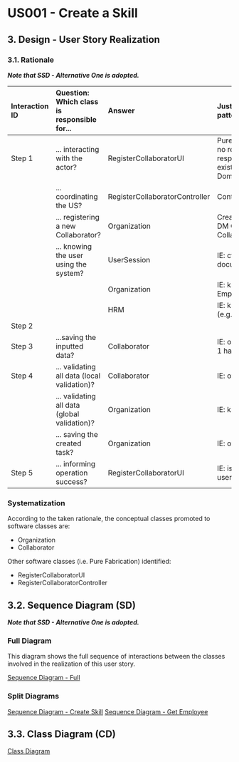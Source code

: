 # US001 - Create a Skill 

## 3. Design - User Story Realization 

### 3.1. Rationale

_**Note that SSD - Alternative One is adopted.**_

| Interaction ID | Question: Which class is responsible for...   | Answer                         | Justification (with patterns)                                                                                 |
|:---------------|:----------------------------------------------|:-------------------------------|:--------------------------------------------------------------------------------------------------------------|
| Step 1  		     | 	... interacting with the actor?              | RegisterCollaboratorUI         | Pure Fabrication: there is no reason to assign this responsibility to any existing class in the Domain Model. |
| 			  		        | 	... coordinating the US?                     | RegisterCollaboratorController | Controller                                                                                                    |
| 			  		        | 	... registering a new Collaborator?          | Organization                   | Creator (Rule 1): in the DM Organization has a Collaborator.                                                  |
| 			  		        | ... knowing the user using the system?        | UserSession                    | IE: cf. A&A component documentation.                                                                          |
| 			  		        | 							                                       | Organization                   | IE: knows/has its own Employees/Collaborators                                                                 |
| 			  		        | 							                                       | HRM                            | IE: knows its own data (e.g. email)                                                                           |
| Step 2  		     | 							                                       |                                |                                                                                                               |
| Step 3  		     | 	...saving the inputted data?                 | Collaborator                   | IE: object created in step 1 has its own data.                                                                |	|                      |                                                                                                               |              
| Step 4 		      | 	... validating all data (local validation)?  | Collaborator                   | IE: owns its data.                                                                                            | 
| 			  		        | 	... validating all data (global validation)? | Organization                   | IE: knows all its skills.                                                                                     | 
| 			  		        | 	... saving the created task?                 | Organization                   | IE: owns all its skills.                                                                                      | 
| Step 5 		      | 	... informing operation success?             | RegisterCollaboratorUI         | IE: is responsible for user interactions.                                                                     | 

### Systematization ##

According to the taken rationale, the conceptual classes promoted to software classes are: 

* Organization
* Collaborator

Other software classes (i.e. Pure Fabrication) identified: 

* RegisterCollaboratorUI  
* RegisterCollaboratorController


## 3.2. Sequence Diagram (SD)

_**Note that SSD - Alternative One is adopted.**_

### Full Diagram

This diagram shows the full sequence of interactions between the classes involved in the realization of this user story.

[Sequence Diagram - Full](svg/us003-sequence-diagram-full.svg)

### Split Diagrams

[Sequence Diagram - Create Skill](svg/us003-sequence-diagram-partial-register-collaborator.svg)
[Sequence Diagram - Get Employee](svg/us003-sequence-diagram-partial-get-employee.svg)

## 3.3. Class Diagram (CD)

[Class Diagram](svg/us003-class-diagram.svg)